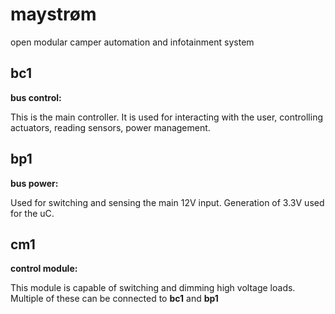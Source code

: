 # maystrøm


open modular camper automation and infotainment system

## bc1

**bus control:**  

This is the main controller. It is used for interacting with the user, controlling actuators, reading sensors, power management.


## bp1

**bus power:**

Used for switching and sensing the main 12V input. Generation of 3.3V used for the uC. 

## cm1

**control module:**  

This module is capable of switching and dimming high voltage loads. Multiple of these can be connected to **bc1** and **bp1**



